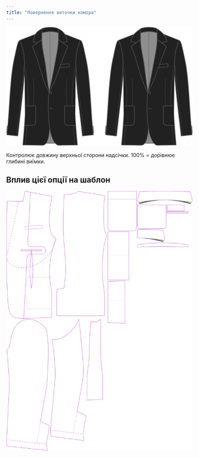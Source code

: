 ```yaml
---
title: "Повернення виточки коміра"
---
```


![Повернення вирізу коміра](collarnotchreturn.svg)

Контролює довжину верхньої сторони надсічки. 100% = дорівнює глибині виїмки.

## Вплив цієї опції на шаблон

![На цьому зображенні показано вплив цієї опції шляхом накладання декількох варіантів, які мають різне значення для цієї опції](jaeger_collarnotchreturn_sample.svg "Вплив цієї опції на шаблон")
